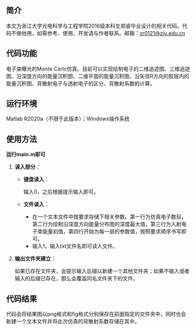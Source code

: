 ## 简介

本文为浙江大学光电科学与工程学院2016级本科生郑睿毕业设计的相关代码。代码不做他用，如需参考、使用、开发请与作者联系。邮箱：<zr0121@zju.edu.cn>

## 代码功能

电子束曝光的Monte Carlo仿真。目前可以实现绘制电子的二维追迹图、三维追迹图、沿深度方向的能量沉积图、二维平面的能量沉积图、沿矢径R方向的胶层内的能量沉积图、背散射电子与透射电子的区分、背散射系数的计算。

## 运行环境

Matlab R2020a（不限于此版本）；Windows操作系统

## 使用方法

**运行main.m即可**

1. **读入部分**：

   * **键盘读入**：

     输入0，之后根据提示输入即可。

   * **文件读入**：

     * 在一个文本文件中按要求存储下相关参数。第一行为仿真电子数目，第二行为绘制沿深度方向能量分布图的深度最大值，第三行为入射电子束能量初值，第四行开始为每一层的参数值，按照要求顺序书写即可。
     * 输入1，输入txt文件名即可读入文件。

2. **输出文件夹建立**：

   如果已存在文件夹，会提示输入后缀以新建一个其他文件夹；如果不输入或者输入的后缀已存在，那么会覆盖同名文件夹下的文件。

## 代码结果

代码会将结果图以png格式和fig格式分别保存在前面指定的文件夹中，同时也会新建一个文本文件并将此次仿真的背散射系数存储在其中。



